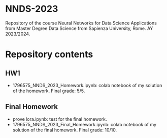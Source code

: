 # NNDS-2023
Repository of the course Neural Networks for Data Science Applications from Master Degree Data Science from Sapienza University, Rome. AY 2023/2024.

# Repository contents

## HW1
- 1796575_NNDS_2023_Homework.ipynb: colab notebook of my solution of the homework. Final grade: 5/5.

## Final Homework
- prove lora.ipynb: test for the final homework.
- 1796575_NNDS_2023_Final_Homework.ipynb: colab notebook of my solution of the final homework. Final grade: 10/10.
